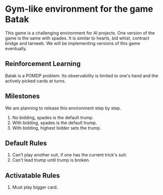 # Gym-like environment for the game Batak

This game is a challenging environment for AI projects. One version of the game is the same with spades. It is similar to hearts, bid whist, contract bridge and tarneeb. We will be implementing versions of this game eventually.

## Reinforcement Learning

Batak is a POMDP problem. Its observability is limited to one's hand and the actively picked cards at turns.

## Milestones

We are planning to release this environment step by step.

1. No bidding, spades is the default trump.
2. With bidding, spades is the default trump.
3. With bidding, highest bidder sets the trump.

## Default Rules

1. Can't play another suit, if one has the current trick's suit.
2. Can't lead trump until trump is broken.

## Activatable Rules

1. Must play bigger card.
